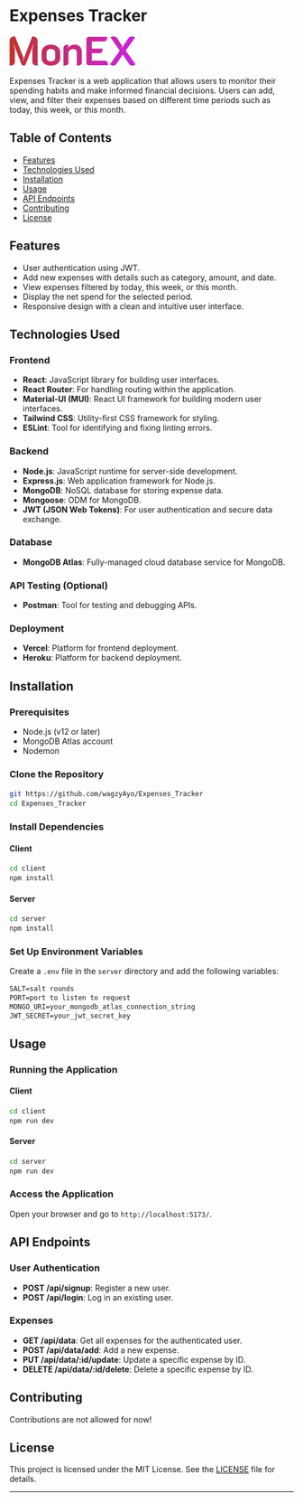 # Expenses Tracker

![alt text](icon.svg)


Expenses Tracker is a web application that allows users to monitor their spending habits and make informed financial decisions. Users can add, view, and filter their expenses based on different time periods such as today, this week, or this month.


## Table of Contents


- [Features](#features)
- [Technologies Used](#technologies-used)
- [Installation](#installation)
- [Usage](#usage)
- [API Endpoints](#api-endpoints)
- [Contributing](#contributing)
- [License](#license)


## Features


- User authentication using JWT.
- Add new expenses with details such as category, amount, and date.
- View expenses filtered by today, this week, or this month.
- Display the net spend for the selected period.
- Responsive design with a clean and intuitive user interface.


## Technologies Used


### Frontend


- **React**: JavaScript library for building user interfaces.
- **React Router**: For handling routing within the application.
- **Material-UI (MUI)**: React UI framework for building modern user interfaces.
- **Tailwind CSS**: Utility-first CSS framework for styling.
- **ESLint**: Tool for identifying and fixing linting errors.


### Backend


- **Node.js**: JavaScript runtime for server-side development.
- **Express.js**: Web application framework for Node.js.
- **MongoDB**: NoSQL database for storing expense data.
- **Mongoose**: ODM for MongoDB.
- **JWT (JSON Web Tokens)**: For user authentication and secure data exchange.


### Database


- **MongoDB Atlas**: Fully-managed cloud database service for MongoDB.


### API Testing (Optional)


- **Postman**: Tool for testing and debugging APIs.


### Deployment


- **Vercel**: Platform for frontend deployment.
- **Heroku**: Platform for backend deployment.


## Installation


### Prerequisites


- Node.js (v12 or later)
- MongoDB Atlas account
- Nodemon


### Clone the Repository


```bash
git https://github.com/wagzyAyo/Expenses_Tracker
cd Expenses_Tracker
```


### Install Dependencies


#### Client


```bash
cd client
npm install
```


#### Server


```bash
cd server
npm install
```


### Set Up Environment Variables


Create a `.env` file in the `server` directory and add the following variables:


```env
SALT=salt rounds
PORT=port to listen to request
MONGO_URI=your_mongodb_atlas_connection_string
JWT_SECRET=your_jwt_secret_key
```


## Usage


### Running the Application


#### Client


```bash
cd client
npm run dev
```


#### Server


```bash
cd server
npm run dev
```


### Access the Application


Open your browser and go to `http://localhost:5173/`.


## API Endpoints


### User Authentication


- **POST /api/signup**: Register a new user.
- **POST /api/login**: Log in an existing user.


### Expenses


- **GET /api/data**: Get all expenses for the authenticated user.
- **POST /api/data/add**: Add a new expense.
- **PUT /api/data/:id/update**: Update a specific expense by ID.
- **DELETE /api/data/:id/delete**: Delete a specific expense by ID.






## Contributing


Contributions are not allowed for now!


## License


This project is licensed under the MIT License. See the [LICENSE](LICENSE) file for details.


---

